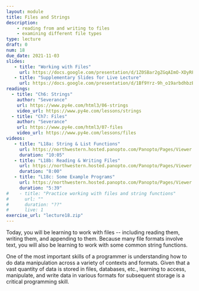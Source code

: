 ```yaml
---
layout: module
title: Files and Strings
description:
    - reading from and writing to files
    - examining different file types
type: lecture
draft: 0
num: 18
due_date: 2021-11-03
slides: 
   - title: "Working with Files"
     url: https://docs.google.com/presentation/d/1Z0SBar2gZGqAImO-XDyRFvAUlnBNKvnVsklIRzF4F0E/edit?usp=sharing
   - title: "Supplementary Slides for Live Lecture"
     url: https://docs.google.com/presentation/d/1Bf9Yrz-9h_o19arbdhbzBj-Zh_XbWrjqglymKHsUdtY/edit?usp=sharing
readings:
  - title: "Ch6: Strings"
    author: "Severance"
    url: https://www.py4e.com/html3/06-strings
    video_url: https://www.py4e.com/lessons/strings
  - title: "Ch7: Files"
    author: "Severance"
    url: https://www.py4e.com/html3/07-files
    video_url: https://www.py4e.com/lessons/files
videos:
   - title: "L18a: String & List Functions"
     url: https://northwestern.hosted.panopto.com/Panopto/Pages/Viewer.aspx?id=ea1ad916-4950-411f-952a-adc20157f86f
     duration: "10:05"
   - title: "L18b: Reading & Writing Files"
     url: https://northwestern.hosted.panopto.com/Panopto/Pages/Viewer.aspx?id=72a7f020-864b-4efd-afdc-adc20157f7a4
     duration: "8:00"
   - title: "L18c: Some Example Programs"
     url: https://northwestern.hosted.panopto.com/Panopto/Pages/Viewer.aspx?id=9829dcb3-e8f2-44ab-bee3-adc20157f6e6
     duration: "5:39"
#    - title: "Practice working with files and string functions"
#      url: ""
#      duration: "??"
#      live: 1
exercise_url: "lecture18.zip"
---
```



Today, you will be learning to work with files --  including reading them, writing them, and appending to them. Because many file formats involve text, you will also be learning to work with some common string functions.

One of the most important skills of a programmer is understanding how to do data manipulation across a variety of contexts and formats. Given that a vast quantity of data is stored in files, databases, etc., learning to access, manipulate, and write data in various formats for subsequent storage is a critical programming skill.